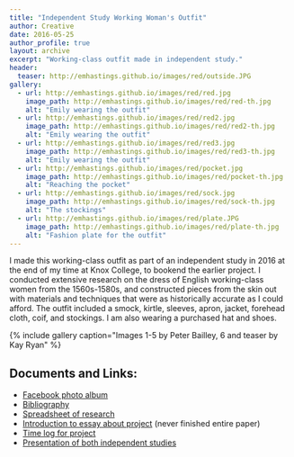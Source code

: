 ```yaml
---
title: "Independent Study Working Woman's Outfit"
author: Creative
date: 2016-05-25
author_profile: true
layout: archive
excerpt: "Working-class outfit made in independent study."
header:
  teaser: http://emhastings.github.io/images/red/outside.JPG
gallery:
  - url: http://emhastings.github.io/images/red/red.jpg
    image_path: http://emhastings.github.io/images/red/red-th.jpg
    alt: "Emily wearing the outfit"
  - url: http://emhastings.github.io/images/red/red2.jpg
    image_path: http://emhastings.github.io/images/red/red2-th.jpg
    alt: "Emily wearing the outfit"
  - url: http://emhastings.github.io/images/red/red3.jpg
    image_path: http://emhastings.github.io/images/red/red3-th.jpg
    alt: "Emily wearing the outfit"
  - url: http://emhastings.github.io/images/red/pocket.jpg
    image_path: http://emhastings.github.io/images/red/pocket-th.jpg
    alt: "Reaching the pocket"
  - url: http://emhastings.github.io/images/red/sock.jpg
    image_path: http://emhastings.github.io/images/red/sock-th.jpg
    alt: "The stockings"
  - url: http://emhastings.github.io/images/red/plate.JPG
    image_path: http://emhastings.github.io/images/red/plate-th.jpg
    alt: "Fashion plate for the outfit"
---
```


I made this working-class outfit as part of an independent study in 2016 at the end of my time at Knox College, to bookend the earlier project. I conducted extensive research on the dress of English working-class women from the 1560s-1580s, and constructed pieces from the skin out with materials and techniques that were as historically accurate as I could afford.  The outfit included a smock, kirtle, sleeves, apron, jacket, forehead cloth, coif, and stockings. I am also wearing a purchased hat and shoes.

{% include gallery caption="Images 1-5 by Peter Bailley, 6 and teaser by Kay Ryan" %}

## Documents and Links:
* [Facebook photo album](https://www.facebook.com/media/set/?set=a.1026541277438073.1073741828.100002466328041&amp;type=1&amp;l=8758bc5f76)
* [Bibliography](https://emhastings.github.io/files/red-sources.pdf)
* [Spreadsheet of research](https://emhastings.github.io/files/Research.xlsx)
* [Introduction to essay about project](https://emhastings.github.io/files/kirtle-paper.pdf) (never finished entire paper)
* [Time log for project](https://emhastings.github.io/files/time.pdf)
* [Presentation of both independent studies](https://emhastings.github.io/talks/2016-05-25-costume-final)


